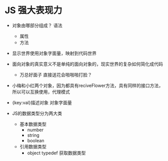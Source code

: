 # JS   强大表现力

- 对象由哪部分组成？
  语法
  - 属性
  - 方法
- 显示世界使用对象字面量，映射到代码世界
- 面向对象的真实意义不是单纯的面向对象的，现实世界的复杂如何简化成代码
  - 万总好面子  直接送花会啪啪啪打脸？


- 小梅和小红两个对象，因为都具有reciveFlower方法，具有同样的接口方法，所以可以互换使用，代理模式
- {key:val}描述对象 对象字面量
- JS的数据类型分为两大类
    - 基本数据类型
      - number
      - string
      - boolean
    - 引用数据类型
      - object
    typedef 获取数据类型